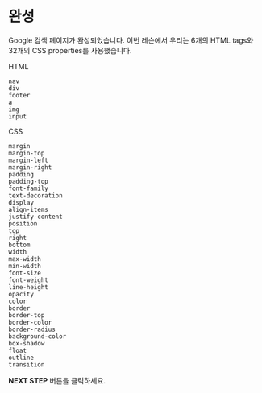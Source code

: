 # 완성
Google 검색 페이지가 완성되었습니다. 이번 레슨에서 우리는 6개의 HTML tags와 32개의 CSS properties를 사용했습니다.   

HTML
```
nav
div
footer
a
img
input
```

CSS
```
margin
margin-top
margin-left
margin-right
padding
padding-top
font-family
text-decoration
display
align-items
justify-content
position
top
right
bottom
width
max-width
min-width
font-size
font-weight
line-height
opacity
color
border
border-top
border-color
border-radius
background-color
box-shadow
float
outline
transition
```



**NEXT STEP**  버튼을 클릭하세요.
